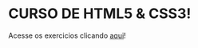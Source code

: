 # CURSO DE HTML5 & CSS3!

Acesse os exercicios clicando <a href="https://felipemarquess.github.io/curso-em-video---HTML5-CSS3/index.html" target="_blank" rel="next">aqui</a>!